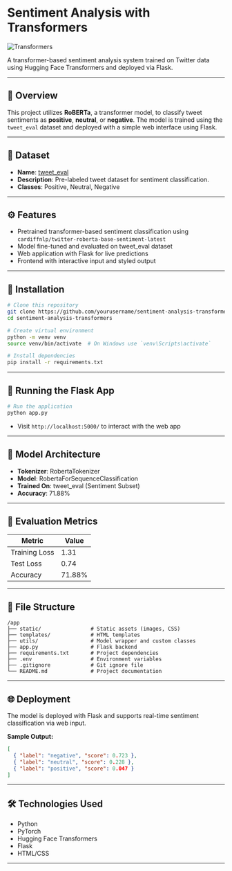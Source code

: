 # Sentiment Analysis with Transformers

![Transformers](https://img.shields.io/badge/NLP-Transformers-blue)

A transformer-based sentiment analysis system trained on Twitter data using Hugging Face Transformers and deployed via Flask.

---

## 📌 Overview
This project utilizes **RoBERTa**, a transformer model, to classify tweet sentiments as **positive**, **neutral**, or **negative**. The model is trained using the `tweet_eval` dataset and deployed with a simple web interface using Flask.

---

## 📂 Dataset
- **Name**: [tweet_eval](https://huggingface.co/datasets/tweet_eval)
- **Description**: Pre-labeled tweet dataset for sentiment classification.
- **Classes**: Positive, Neutral, Negative

---

## ⚙️ Features
- Pretrained transformer-based sentiment classification using `cardiffnlp/twitter-roberta-base-sentiment-latest`
- Model fine-tuned and evaluated on tweet_eval dataset
- Web application with Flask for live predictions
- Frontend with interactive input and styled output

---

## 🔧 Installation
```bash
# Clone this repository
git clone https://github.com/yourusername/sentiment-analysis-transformers.git
cd sentiment-analysis-transformers

# Create virtual environment
python -m venv venv
source venv/bin/activate  # On Windows use `venv\Scripts\activate`

# Install dependencies
pip install -r requirements.txt
```

---

## 🚀 Running the Flask App
```bash
# Run the application
python app.py
```
- Visit `http://localhost:5000/` to interact with the web app

---

## 🧠 Model Architecture
- **Tokenizer**: RobertaTokenizer
- **Model**: RobertaForSequenceClassification
- **Trained On**: tweet_eval (Sentiment Subset)
- **Accuracy**: 71.88%

---

## 🧪 Evaluation Metrics
| Metric        | Value   |
|---------------|---------|
| Training Loss | 1.31    |
| Test Loss     | 0.74    |
| Accuracy      | 71.88%  |

---

## 📁 File Structure
```
/app
├── static/                # Static assets (images, CSS)
├── templates/             # HTML templates
├── utils/                 # Model wrapper and custom classes
├── app.py                 # Flask backend
├── requirements.txt       # Project dependencies
├── .env                   # Environment variables
├── .gitignore             # Git ignore file
└── README.md              # Project documentation
```

---

## 🌐 Deployment
The model is deployed with Flask and supports real-time sentiment classification via web input.

**Sample Output:**
```json
[
  { "label": "negative", "score": 0.723 },
  { "label": "neutral", "score": 0.228 },
  { "label": "positive", "score": 0.047 }
]
```

---

## 🛠 Technologies Used
- Python
- PyTorch
- Hugging Face Transformers
- Flask
- HTML/CSS

---
